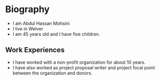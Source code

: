 # Biography
- I am Abdul Hassan Mohsini
- I live in Welver
- I am 45 years old and I have five children.

## Work Experiences
- I have worked with a non-profit organization for about 10 years.
- I have also worked as project proposal writer and project focal point between the organization and donors.